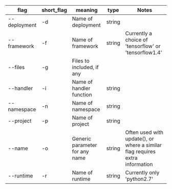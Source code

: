 | flag | short_flag | meaning | type | Notes |
|------|------|------|------|------|
| --deployment | -d | Name of deployment | string ||
| --framework | -f | Name of framework | string | Currently a choice of 'tensorflow' or 'tensorflow1.4'|
| --files | -g | Files to included, if any | 
| --handler | -i | Name of handler function | string ||
| --namespace | -n | Name of namespace | string ||
| --project | -p | Name of project | string ||
| --name | -o | Generic parameter for any name | string | Often used with update(), or where a similar flag requires extra information ||
| --runtime | -r | Name of runtime | string | Currently only 'python2.7' |